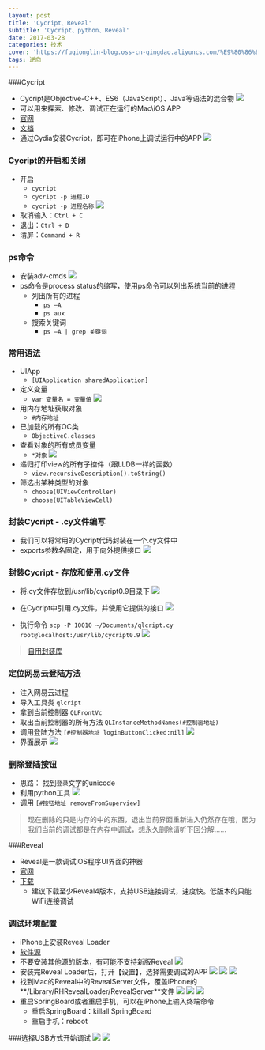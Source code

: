 ```yaml
---
layout: post
title: 'Cycript、Reveal'
subtitle: 'Cycript、python、Reveal'
date: 2017-03-28
categories: 技术
cover: 'https://fuqionglin-blog.oss-cn-qingdao.aliyuncs.com/%E9%80%86%E5%90%91/day03/day03-header.jpg'
tags: 逆向
---
```


###Cycript
- Cycript是Objective-C++、ES6（JavaScript）、Java等语法的混合物
![](https://fuqionglin-blog.oss-cn-qingdao.aliyuncs.com/%E9%80%86%E5%90%91/day03/day03-01.png)
- 可以用来探索、修改、调试正在运行的Mac\iOS APP
- [官网](http://www.cycript.org/)
- [文档](http://www.cycript.org/manual/)
- 通过Cydia安装Cycript，即可在iPhone上调试运行中的APP
![](https://fuqionglin-blog.oss-cn-qingdao.aliyuncs.com/%E9%80%86%E5%90%91/day03/day03-02.png)

### Cycript的开启和关闭
- 开启
	- `cycript`
	- `cycript -p 进程ID`
	- `cycript -p 进程名称`
	![](https://fuqionglin-blog.oss-cn-qingdao.aliyuncs.com/%E9%80%86%E5%90%91/day03/day03-03.png)
- 取消输入：`Ctrl + C`
- 退出：`Ctrl + D`
- 清屏：`Command + R`

### ps命令
- 安装adv-cmds
![](https://fuqionglin-blog.oss-cn-qingdao.aliyuncs.com/%E9%80%86%E5%90%91/day03/day03-04.png)
- ps命令是process status的缩写，使用ps命令可以列出系统当前的进程
	- 列出所有的进程
		- `ps –A`
		- `ps aux`
	- 搜索关键词
		- `ps –A | grep 关键词`

### 常用语法
- UIApp
	- `[UIApplication sharedApplication]`
- 定义变量
	- `var 变量名 = 变量值`
![](https://fuqionglin-blog.oss-cn-qingdao.aliyuncs.com/%E9%80%86%E5%90%91/day03/day03-05.png)
- 用内存地址获取对象
	- `#内存地址`
- 已加载的所有OC类
	- `ObjectiveC.classes`
- 查看对象的所有成员变量
	- `*对象`
	![](https://fuqionglin-blog.oss-cn-qingdao.aliyuncs.com/%E9%80%86%E5%90%91/day03/day03-06.png)
- 递归打印view的所有子控件（跟LLDB一样的函数）
	- `view.recursiveDescription().toString()`
- 筛选出某种类型的对象
	- `choose(UIViewController)`
	- `choose(UITableViewCell)`

### 封装Cycript - .cy文件编写
- 我们可以将常用的Cycript代码封装在一个.cy文件中
- exports参数名固定，用于向外提供接口
![](https://fuqionglin-blog.oss-cn-qingdao.aliyuncs.com/%E9%80%86%E5%90%91/day03/day03-07.png)

### 封装Cycript - 存放和使用.cy文件

- 将.cy文件存放到/usr/lib/cycript0.9目录下
![](https://fuqionglin-blog.oss-cn-qingdao.aliyuncs.com/%E9%80%86%E5%90%91/day03/day03-08.png)
- 在Cycript中引用.cy文件，并使用它提供的接口
![](https://fuqionglin-blog.oss-cn-qingdao.aliyuncs.com/%E9%80%86%E5%90%91/day03/day03-09.png)

- 执行命令
`scp -P 10010 ~/Documents/qlcript.cy root@localhost:/usr/lib/cycript0.9`
![](https://fuqionglin-blog.oss-cn-qingdao.aliyuncs.com/%E9%80%86%E5%90%91/day03/day03-12.jpg)

> [自用封装库](https://github.com/QionglinFu1024/qlcript)

### 定位网易云登陆方法
- 注入网易云进程
- 导入工具类
`qlcript`
- 拿到当前控制器
`QLFrontVc`
- 取出当前控制器的所有方法
`QLInstanceMethodNames(#控制器地址)`
- 调用登陆方法
`[#控制器地址 loginButtonClicked:nil]`
![](https://fuqionglin-blog.oss-cn-qingdao.aliyuncs.com/%E9%80%86%E5%90%91/day03/day03-13.jpg)
- 界面展示
![](https://fuqionglin-blog.oss-cn-qingdao.aliyuncs.com/%E9%80%86%E5%90%91/day03/day03-14.jpg)

### 删除登陆按钮
- 思路：
 找到`登录`文字的unicode
- 利用python工具
![](https://fuqionglin-blog.oss-cn-qingdao.aliyuncs.com/%E9%80%86%E5%90%91/day03/day03-10.png)
- 调用
`[#按钮地址 removeFromSuperview]`

> 现在删除的只是内存的中的东西，退出当前界面重新进入仍然存在哦，因为我们当前的调试都是在内存中调试，想永久删除请听下回分解......

###Reveal
- Reveal是一款调试iOS程序UI界面的神器
- [官网](https://revealapp.com
)
- [下载](https://revealapp.com/download/)
	- 建议下载至少Reveal4版本，支持USB连接调试，速度快。低版本的只能WiFi连接调试

### 调试环境配置
- iPhone上安装Reveal Loader
- [软件源](http://apt.so/codermjlee)
- 不要安装其他源的版本，有可能不支持新版Reveal
![](https://fuqionglin-blog.oss-cn-qingdao.aliyuncs.com/%E9%80%86%E5%90%91/day03/day03-15.png)
- 安装完Reveal Loader后，打开【设置】，选择需要调试的APP
![](https://fuqionglin-blog.oss-cn-qingdao.aliyuncs.com/%E9%80%86%E5%90%91/day03/day03-16.png)
![](https://fuqionglin-blog.oss-cn-qingdao.aliyuncs.com/%E9%80%86%E5%90%91/day03/day03-17.png)
![](https://fuqionglin-blog.oss-cn-qingdao.aliyuncs.com/%E9%80%86%E5%90%91/day03/day03-18.png)
- 找到Mac的Reveal中的RevealServer文件，覆盖iPhone的**/Library/RHRevealLoader/RevealServer**文件
![](https://fuqionglin-blog.oss-cn-qingdao.aliyuncs.com/%E9%80%86%E5%90%91/day03/day03-19.png)
![](https://fuqionglin-blog.oss-cn-qingdao.aliyuncs.com/%E9%80%86%E5%90%91/day03/day03-20.png)
![](https://fuqionglin-blog.oss-cn-qingdao.aliyuncs.com/%E9%80%86%E5%90%91/day03/day03-21.png)
- 重启SpringBoard或者重启手机，可以在iPhone上输入终端命令
    - 重启SpringBoard：killall SpringBoard
    - 重启手机：reboot

###选择USB方式开始调试
![](https://fuqionglin-blog.oss-cn-qingdao.aliyuncs.com/%E9%80%86%E5%90%91/day03/day03-22.png)
![](https://fuqionglin-blog.oss-cn-qingdao.aliyuncs.com/%E9%80%86%E5%90%91/day03/day03-23.png)


